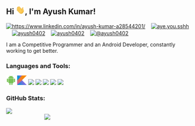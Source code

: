 <h2 >Hi&nbsp;<img src="https://raw.githubusercontent.com/ABSphreak/ABSphreak/master/gifs/Hi.gif" height="24">, I'm Ayush Kumar! </h2>

<p >
<a href="https://www.linkedin.com/in/ayush-kumar-a28544201/" target="blank"><img align="center" src="https://raw.githubusercontent.com/rahuldkjain/github-profile-readme-generator/master/src/images/icons/Social/linked-in-alt.svg" alt="https://www.linkedin.com/in/ayush-kumar-a28544201/" height="27" width="" /></a>&nbsp;&nbsp;&nbsp;
<a href="https://www.facebook.com/aye.you.sshh/" target="blank"><img align="center" src="https://raw.githubusercontent.com/rahuldkjain/github-profile-readme-generator/master/src/images/icons/Social/facebook.svg" alt="aye.you.sshh" height="27" width="" /></a>&nbsp;&nbsp;&nbsp;
<a href="https://www.codechef.com/users/ayush0402" target="blank"><img align="center" src="https://user-images.githubusercontent.com/63065397/123329670-b11a5d00-d55a-11eb-8096-44ca8667f0e3.png" alt="ayush0402" height="27" width="" padding="" /></a>&nbsp;&nbsp;&nbsp;
<a href="https://codeforces.com/profile/ayush0402" target="blank"><img align="center" src="https://logo.clearbit.com/codeforces.com" alt="ayush0402" height="27" width="" /></a>&nbsp;&nbsp;&nbsp;
<a href="https://www.hackerearth.com/@ayush0402" target="blank"><img align="center" src="https://upload.wikimedia.org/wikipedia/commons/e/e8/HackerEarth_logo.png" alt="@ayush0402" height="27" width="" /></a>

</p>
I am a Competitive Programmer and an Android Developer, constantly working to get better.


<h3>Languages and Tools:</h3>

<code><img width="26px" src="https://raw.githubusercontent.com/github/explore/80688e429a7d4ef2fca1e82350fe8e3517d3494d/topics/android/android.png"></code>
<code><img width="26px" src="https://raw.githubusercontent.com/github/explore/80688e429a7d4ef2fca1e82350fe8e3517d3494d/topics/kotlin/kotlin.png"></code>
<code><img width="30px" src="https://uxwing.com/wp-content/themes/uxwing/download/10-brands-and-social-media/android-studio.png"></code>
<code><img width="26px" src="https://upload.wikimedia.org/wikipedia/commons/thumb/1/18/ISO_C%2B%2B_Logo.svg/1200px-ISO_C%2B%2B_Logo.svg.png"></code>
<code><img width="26px" src="https://upload.wikimedia.org/wikipedia/en/d/d2/Sublime_Text_3_logo.png"></code>
<code><img width="26px" src="https://git-scm.com/images/logos/downloads/Git-Icon-1788C.png"></code>
<code><img width="26px" src="https://assets.ubuntu.com/v1/29985a98-ubuntu-logo32.png"></code>

<h3>GitHub Stats:</h3>
 <a href="https://github.com/ayush0402">
  <img align="left"  width="400px" src="https://github-readme-streak-stats.herokuapp.com/?user=ayush0402&show_icons=true&theme=radical)"/>
</a>
 <a href="https://github.com/ayush0402">
  <img align="right" width="400px" src="https://github-readme-stats.vercel.app/api?username=ayush0402&show_icons=true&theme=radical)"/>
</a>






